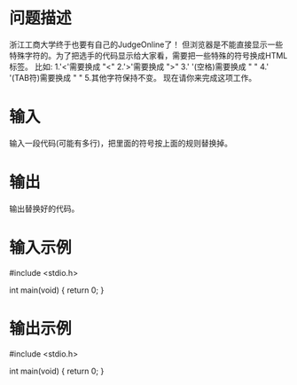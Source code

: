 # 问题描述

浙江工商大学终于也要有自己的JudgeOnline了！
但浏览器是不能直接显示一些特殊字符的。为了把选手的代码显示给大家看，需要把一些特殊的符号换成HTML标签。
比如:
1.'<'需要换成 "&lt;"
2.'>'需要换成 "&gt;"
3.' '(空格)需要换成 "&nbsp;"
4.'	'(TAB符)需要换成 "&#9;"
5.其他字符保持不变。
现在请你来完成这项工作。

# 输入

输入一段代码(可能有多行)，把里面的符号按上面的规则替换掉。

# 输出

输出替换好的代码。

# 输入示例

#include <stdio.h>

int main(void)
{
	return 0;
}

# 输出示例

#include&nbsp;&lt;stdio.h&gt;

int&nbsp;main(void)
{
&#9;return&nbsp;0;
}
